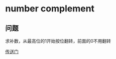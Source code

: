# number complement
## 问题
求补数，从最高位的1开始按位翻转，前面的0不用翻转

[传送门](https://leetcode.com/problems/number-complement/description/)